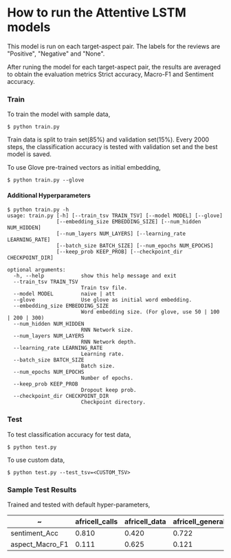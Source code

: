 # How to run the Attentive LSTM models

This model is run on each target-aspect pair. The labels for the reviews are "Positive", "Negative" and "None".


After runing the model for each target-aspect pair, the results are averaged to obtain the evaluation metrics Strict accuracy, Macro-F1 and Sentiment accuracy.



### Train
To train the model with sample data,
```
$ python train.py
```
Train data is split to train set(85%) and validation set(15%). Every 2000 steps, the classification accuracy is tested with validation set and the best model is saved.


To use Glove pre-trained vectors as initial embedding,
```
$ python train.py --glove
```

#### Additional Hyperparameters
```
$ python train.py -h
usage: train.py [-h] [--train_tsv TRAIN_TSV] [--model MODEL] [--glove]
                [--embedding_size EMBEDDING_SIZE] [--num_hidden NUM_HIDDEN]
                [--num_layers NUM_LAYERS] [--learning_rate LEARNING_RATE]
                [--batch_size BATCH_SIZE] [--num_epochs NUM_EPOCHS]
                [--keep_prob KEEP_PROB] [--checkpoint_dir CHECKPOINT_DIR]

optional arguments:
  -h, --help            show this help message and exit
  --train_tsv TRAIN_TSV
                        Train tsv file.
  --model MODEL         naive | att
  --glove               Use glove as initial word embedding.
  --embedding_size EMBEDDING_SIZE
                        Word embedding size. (For glove, use 50 | 100 | 200 | 300)
  --num_hidden NUM_HIDDEN
                        RNN Network size.
  --num_layers NUM_LAYERS
                        RNN Network depth.
  --learning_rate LEARNING_RATE
                        Learning rate.
  --batch_size BATCH_SIZE
                        Batch size.
  --num_epochs NUM_EPOCHS
                        Number of epochs.
  --keep_prob KEEP_PROB
                        Dropout keep prob.
  --checkpoint_dir CHECKPOINT_DIR
                        Checkpoint directory.
```



### Test
To test classification accuracy for test data,
```
$ python test.py
```

To use custom data,
```
$ python test.py --test_tsv=<CUSTOM_TSV>
```


### Sample Test Results
Trained and tested with default hyper-parameters,


~|africell_calls|africell_data|africell_general|africell_network|airtel_calls|airtel_data|airtel_general|airtel_network|mtn_calls|mtn_data|mtn_general|mtn_network|Average|
-|--------------|-------------|----------------|----------------|------------|-----------|--------------|--------------|---------|--------|-----------|-----------|-------|
sentiment_Acc|0.810|0.420|0.722|0.648|0.624|0.648|0.797|0.697|0.847|0.788|0.648|0.806|**0.705**|
aspect_Macro_F1|0.111|0.625|0.121|0.195|0.342|0.285|0.105|0.191|0.089|0.303|0.349|0.055|**0.231**|
 
  
  
